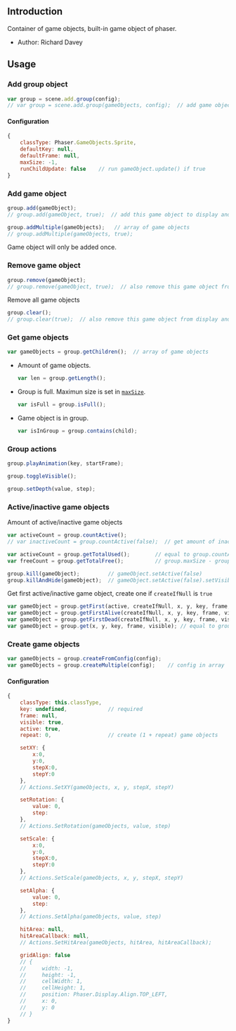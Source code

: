 ## Introduction

Container of game objects, built-in game object of phaser.

- Author: Richard Davey

## Usage

### Add group object

```javascript
var group = scene.add.group(config);
// var group = scene.add.group(gameObjects, config);  // add game objects into group
```

#### Configuration

```javascript
{
    classType: Phaser.GameObjects.Sprite,
    defaultKey: null,
    defaultFrame: null,
    maxSize: -1,
    runChildUpdate: false    // run gameObject.update() if true
}
```

### Add game object

```javascript
group.add(gameObject);
// group.add(gameObject, true);  // add this game object to display and update list of scene
```

```javascript
group.addMultiple(gameObjects);   // array of game objects
// group.addMultiple(gameObjects, true);
```

Game object will only be added once.

### Remove game object

```javascript
group.remove(gameObject);
// group.remove(gameObject, true);  // also remove this game object from display and update list of scene
```

Remove all game objects

```javascript
group.clear();
// group.clear(true);  // also remove this game object from display and update list of scene
```

### Get game objects

```javascript
var gameObjects = group.getChildren();  // array of game objects
```

- Amount of game objects.

    ```javascript
    var len = group.getLength();
    ```

- Group is full. Maximun size is set in [`maxSize`](group.md#configuration).

    ```javascript
    var isFull = group.isFull();
    ```

- Game object is in group.

    ```javascript
    var isInGroup = group.contains(child);
    ```

### Group actions

```javascript
group.playAnimation(key, startFrame);
```

```javascript
group.toggleVisible();
```

```javascript
group.setDepth(value, step);
```

### Active/inactive game objects

Amount of active/inactive game objects

```javascript
var activeCount = group.countActive();
// var inactiveCount = group.countActive(false);  // get amount of inactive game objects
```

```javascript
var activeCount = group.getTotalUsed();        // equal to group.countActive()
var freeCount = group.getTotalFree();          // group.maxSize - group.getTotalUsed()
```

```javascript
group.kill(gameObject);         // gameObject.setActive(false)
group.killAndHide(gameObject);  // gameObject.setActive(false).setVisible(false)
```

Get first active/inactive game object, create one if `createIfNull` is `true`

```javascript
var gameObject = group.getFirst(active, createIfNull, x, y, key, frame, visible);  // active = true/false
var gameObject = group.getFirstAlive(createIfNull, x, y, key, frame, visible); // equal to group.getFirst(true, ...)
var gameObject = group.getFirstDead(createIfNull, x, y, key, frame, visible); // equal to group.getFirst(false, ...)
var gameObject = group.get(x, y, key, frame, visible); // equal to group.getFirst(false, true, ...)
```

### Create game objects

```javascript
var gameObjects = group.createFromConfig(config);
var gameObjects = group.createMultiple(config);    // config in array
```

#### Configuration

```javascript
{
    classType: this.classType,
    key: undefined,             // required
    frame: null,
    visible: true,
    active: true,
    repeat: 0,                  // create (1 + repeat) game objects

    setXY: {
        x:0,
        y:0,
        stepX:0,
        stepY:0
    },
    // Actions.SetXY(gameObjects, x, y, stepX, stepY)

    setRotation: {
        value: 0,
        step:
    },
    // Actions.SetRotation(gameObjects, value, step)

    setScale: {
        x:0,
        y:0,
        stepX:0,
        stepY:0
    },
    // Actions.SetScale(gameObjects, x, y, stepX, stepY)

    setAlpha: {
        value: 0,
        step:
    },
    // Actions.SetAlpha(gameObjects, value, step)

    hitArea: null,
    hitAreaCallback: null,
    // Actions.SetHitArea(gameObjects, hitArea, hitAreaCallback);

    gridAlign: false
    // {
    //     width: -1,
    //     height: -1,
    //     cellWidth: 1,
    //     cellHeight: 1,
    //     position: Phaser.Display.Align.TOP_LEFT,
    //     x: 0,
    //     y: 0
    // }
}
```
